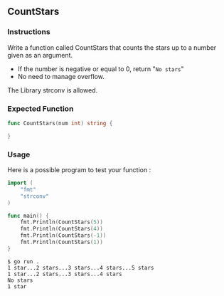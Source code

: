 ## CountStars

### Instructions
Write a function called CountStars that counts the stars up to a number given as an argument.
- If the number is negative or equal to 0, return "`No stars`"
- No need to manage overflow.

The Library strconv is allowed.

### Expected Function

```go
func CountStars(num int) string {

}
```
### Usage

Here is a possible program to test your function :

```go
import (
	"fmt"
	"strconv"   
)

func main() {
	fmt.Println(CountStars(5))
	fmt.Println(CountStars(4))
	fmt.Println(CountStars(-1))
	fmt.Println(CountStars(1))
}
```

```console
$ go run . 
1 star...2 stars...3 stars...4 stars...5 stars
1 star...2 stars...3 stars...4 stars
No stars
1 star
```
